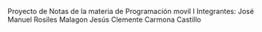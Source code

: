 Proyecto de Notas de la materia de Programación movil I
Integrantes:
José Manuel Rosiles Malagon
Jesús Clemente Carmona Castillo
